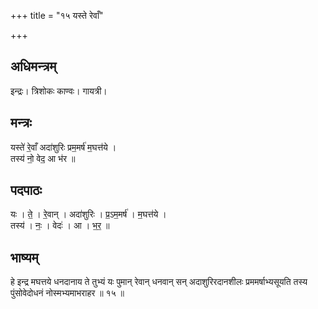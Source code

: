 +++
title = "१५ यस्ते रेवाँ"

+++
## अधिमन्त्रम्
इन्द्रः। त्रिशोकः काण्वः। गायत्री।

## मन्त्रः
यस्ते॑ रे॒वाँ अदा॑शुरिः प्रम॒मर्ष॑ म॒घत्त॑ये ।  
तस्य॑ नो॒ वेद॒ आ भ॑र ॥

## पदपाठः
यः । ते॒ । रे॒वान् । अदा॑शुरिः । प्र॒ऽम॒मर्ष॑ । म॒घत्त॑ये ।  
तस्य॑ । नः॒ । वेदः॑ । आ । भ॒र॒ ॥

## भाष्यम्
हे इन्द्र मघत्तये धनदानाय ते तुभ्यं यः पुमान् रेवान् धनवान् सन् अदाशुरिरदानशीलः प्रममर्षाभ्यसूयति तस्य पुंसोवेदोधनं नोस्मभ्यमाभराहर ॥ १५ ॥